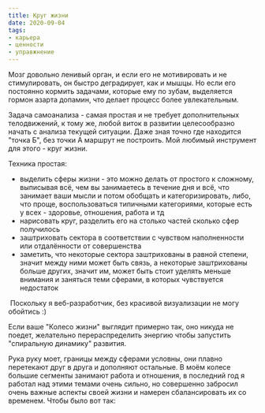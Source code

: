```yaml
---
title: Круг жизни
date: 2020-09-04
tags:
- карьера
- ценности
- управжнение
---
```

Мозг довольно ленивый орган, и если его не мотивировать и не стимулировать, он быстро деградирует, как и мышцы. Но если его постоянно кормить задачами, которые ему по зубам, выделяется гормон азарта допамин, что делает процесс более увлекательным.

Задача самоанализа - самая простая и не требует дополнительных телодвижений, к тому же, любой виток в развитии целесообразно начать с анализа текущей ситуации.
Даже зная точно где находится "точка Б", без точки А маршрут не построить.
Мой любимый инструмент для этого - круг жизни. 

Техника простая:
  - выделить сферы жизни - это можно делать от простого к сложному, выписывая всё, чем вы занимаетесь в течение дня и всё, что занимает ваши мысли и потом обобщать и категоризировать, либо, что проще, воспользоваться типичными категориями, которые есть у всех - здоровье, отношения, работа и тд
  - нарисовать круг, разделить его на столько частей сколько сфер получилось
  - заштриховать сектора в соответствии с чувством наполненности или отдалённости от совершенства
  - заметить, что некоторые сектора заштрихованы в равной степени, значит между ними может быть связь, а некоторые заштрихованы больше других, значит им, может быть стоит уделять меньше внимания и заняться теми сферами, в которых чувствуется недостаток
  

 Поскольку я веб-разработчик, без красивой визуализации не могу обойтись :)

<canvas id="circle-of-life" width="360" height="360"></canvas>

Если ваше "Колесо жизни" выглядит примерно так, оно никуда не поедет, желательно перераспределить энергию чтобы запустить "спиральную динамику" развития. 

Рука руку моет, границы между сферами условны, они плавно перетекают друг в друга и дополняют остальные. В моём колесе большие сегменты занимают работа и отношения, в последний год я работал над этими темами очень сильно, но совершенно забросил очень важные аспекты своей жизни и намерен сбалансировать их со временем. Чтобы было вот так:

<canvas id="circle-of-life-good" width="360" height="360" />

<script>
export default {
    mounted() {
        const ctx3 = document.getElementById("circle-of-life").getContext("2d")
        ctx3.imageSmoothingEnabled = true
        ctx3.shadowBlur = 2
        ctx3.shadowOffsetX = 0
        ctx3.shadowOffsetY = 0

        const tick = 20
        const cx = 180
        const cy = 180


        let fulfillment = new Map()
        fulfillment.set('Здоровье', 5)
        fulfillment.set('Работа', 8)
        fulfillment.set('Личное пространство', 5)
        fulfillment.set('Отношения', 7)
        fulfillment.set('Секс', 3)
        fulfillment.set('Репутация', 3)
        fulfillment.set('Отношения с собой', 3)

        const segmentRad = toRadians(360 / fulfillment.size)

        function draw3() {
            for (let i = 0; i < fulfillment.size; i++) {
                ctx3.fillStyle = getRandomColor()
                ctx3.shadowColor = ctx3.fillStyle

                ctx3.beginPath()
                ctx3.moveTo(cx, cy)
                ctx3.arc(cx, cy, tick * [...fulfillment.values()][i], i * segmentRad, (i + 1) * segmentRad)
                ctx3.lineTo(cx, cy)
                ctx3.closePath()
                ctx3.fill()
            }
        }

        // in case you like using degrees
        function toRadians(deg) {
            return deg * Math.PI / 180
        }

        function getRandomColor() {
            const r = Math.round(Math.random() * 255);
            const g = Math.round(Math.random() * 255);
            const b = Math.round(Math.random() * 255);
            return "rgba(" + r + ", " + g + "," + b + ")";
        }
        draw3()


        const ctx2 = document.getElementById("circle-of-life-good").getContext("2d")
        ctx2.imageSmoothingEnabled = true
        ctx2.shadowBlur = 2
        ctx2.shadowOffsetX = 0
        ctx2.shadowOffsetY = 0


        let fulfillment2 = new Map()
        fulfillment2.set('Здоровье', 8)
        fulfillment2.set('Работа', 8)
        fulfillment2.set('Личное пространство', 8)
        fulfillment2.set('Отношения', 8)
        fulfillment2.set('Секс', 8)
        fulfillment2.set('Репутация', 8)
        fulfillment2.set('Отношения с собой', 8)

        let angle = 0
        const segmentRad2 = toRadians(360 / fulfillment2.size)

        function draw2() {
            for (let i = 0; i < fulfillment2.size; i++) {
                ctx2.fillStyle = getRandomColor()
                ctx2.shadowColor = ctx2.fillStyle

                ctx2.beginPath()
                ctx2.moveTo(cx, cy)
                ctx2.arc(cx, cy, tick * [...fulfillment2.values()][i], i * segmentRad2, (i + 1) * segmentRad2)
                ctx2.lineTo(cx, cy)
                ctx2.closePath()
                ctx2.fill()
            }
        }
        draw2()
    }
}
</script>